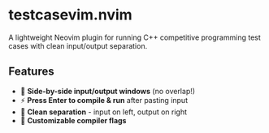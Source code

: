 # testcasevim.nvim

A lightweight Neovim plugin for running C++ competitive programming test cases with clean input/output separation.

## Features

- 🚀 **Side-by-side input/output windows** (no overlap!)
- ⚡ **Press Enter to compile & run** after pasting input
- 🎯 **Clean separation** - input on left, output on right
- 🔧 **Customizable compiler flags**

